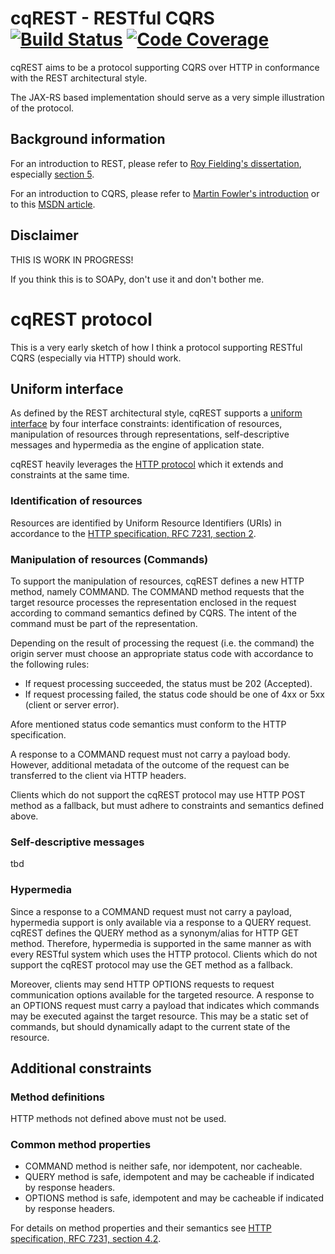 # cqREST - RESTful CQRS [![Build Status](https://travis-ci.org/sventorben/cqrest.svg?branch=master)](https://travis-ci.org/sventorben/cqrest) [![Code Coverage](https://img.shields.io/codecov/c/github/sventorben/cqrest/master.svg)](https://codecov.io/github/sventorben/cqrest?branch=master)


cqREST aims to be a protocol supporting CQRS over HTTP in conformance with the REST architectural style.

The JAX-RS based implementation should serve as a very simple illustration of the protocol.

## Background information

For an introduction to REST, please refer to [Roy Fielding's dissertation](https://www.ics.uci.edu/~fielding/pubs/dissertation/top.htm), especially [section 5](https://www.ics.uci.edu/~fielding/pubs/dissertation/rest_arch_style.htm).

For an introduction to CQRS, please refer to [Martin Fowler's introduction](http://martinfowler.com/bliki/CQRS.html) or to this [MSDN article](https://msdn.microsoft.com/en-us/library/jj591573.aspx).

## Disclaimer

THIS IS WORK IN PROGRESS!

If you think this is to SOAPy, don't use it and don't bother me.


# cqREST protocol

This is a very early sketch of how I think a protocol supporting RESTful CQRS (especially via HTTP) should work.

## Uniform interface

As defined by the REST architectural style, cqREST supports a [uniform interface](https://www.ics.uci.edu/~fielding/pubs/dissertation/rest_arch_style.htm#sec_5_1_5) by four interface constraints: identification of resources, manipulation of resources through representations, self-descriptive messages and hypermedia as the engine of application state.

cqREST heavily leverages the [HTTP protocol](https://tools.ietf.org/html/rfc7230) which it extends and constraints at the same time. 

### Identification of resources

Resources are identified by Uniform Resource Identifiers (URIs) in accordance to the [HTTP specification, RFC 7231, section 2](https://tools.ietf.org/html/rfc7231#section-2).

### Manipulation of resources (Commands)

To support the manipulation of resources, cqREST defines a new HTTP method, namely COMMAND.
The COMMAND method requests that the target resource processes the representation enclosed in the request according to command semantics defined by CQRS. The intent of the command must be part of the representation.

Depending on the result of processing the request (i.e. the command) the origin server must choose an appropriate status code with accordance to the following rules:
* If request processing succeeded, the status must be 202 (Accepted).
* If request processing failed, the status code should be one of 4xx or 5xx (client or server error).

Afore mentioned status code semantics must conform to the HTTP specification.

A response to a COMMAND request must not carry a payload body. However, additional metadata of the outcome of the request can be transferred to the client via HTTP headers.

Clients which do not support the cqREST protocol may use HTTP POST method as a fallback, but must adhere to constraints and semantics defined above.

### Self-descriptive messages

tbd

### Hypermedia

Since a response to a COMMAND request must not carry a payload, hypermedia support is only available via a response to a QUERY request.
cqREST defines the QUERY method as a synonym/alias for HTTP GET method. Therefore, hypermedia is supported in the same manner as with every RESTful system which uses the HTTP protocol. 
Clients which do not support the cqREST protocol may use the GET method as a fallback.

Moreover, clients may send HTTP OPTIONS requests to request communication options available for the targeted resource. A response to an OPTIONS request must carry a payload that indicates which commands may be executed against the target resource. This may be a static set of commands, but should dynamically adapt to the current state of the resource.  

## Additional constraints

### Method definitions
HTTP methods not defined above must not be used.

### Common method properties

* COMMAND method is neither safe, nor idempotent, nor cacheable.
* QUERY method is safe, idempotent and may be cacheable if indicated by response headers.
* OPTIONS method is safe, idempotent and may be cacheable if indicated by response headers. 

For details on method properties and their semantics see [HTTP specification, RFC 7231, section 4.2](https://tools.ietf.org/html/rfc7231#section-4.2).